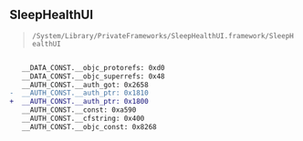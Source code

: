 ## SleepHealthUI

> `/System/Library/PrivateFrameworks/SleepHealthUI.framework/SleepHealthUI`

```diff

   __DATA_CONST.__objc_protorefs: 0xd0
   __DATA_CONST.__objc_superrefs: 0x48
   __AUTH_CONST.__auth_got: 0x2658
-  __AUTH_CONST.__auth_ptr: 0x1810
+  __AUTH_CONST.__auth_ptr: 0x1800
   __AUTH_CONST.__const: 0xa590
   __AUTH_CONST.__cfstring: 0x400
   __AUTH_CONST.__objc_const: 0x8268

```
